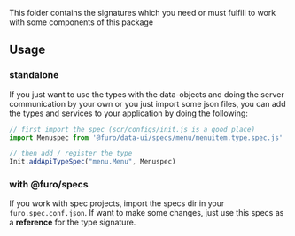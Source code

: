 This folder contains the signatures which you need or must fulfill to work with some components of this package

## Usage


### standalone
If you just want to use the types with the data-objects and doing the server communication by your own or you just import
some json files, you can add the types and services to your application by doing the following:

```javascript
// first import the spec (scr/configs/init.js is a good place)
import Menuspec from '@furo/data-ui/specs/menu/menuitem.type.spec.js'

// then add / register the type
Init.addApiTypeSpec("menu.Menu", Menuspec)
```


### with @furo/specs
If you work with spec projects, import the specs dir in your  `furo.spec.conf.json`. 
If want to make some changes, just use this specs as a **reference** for the type signature.

